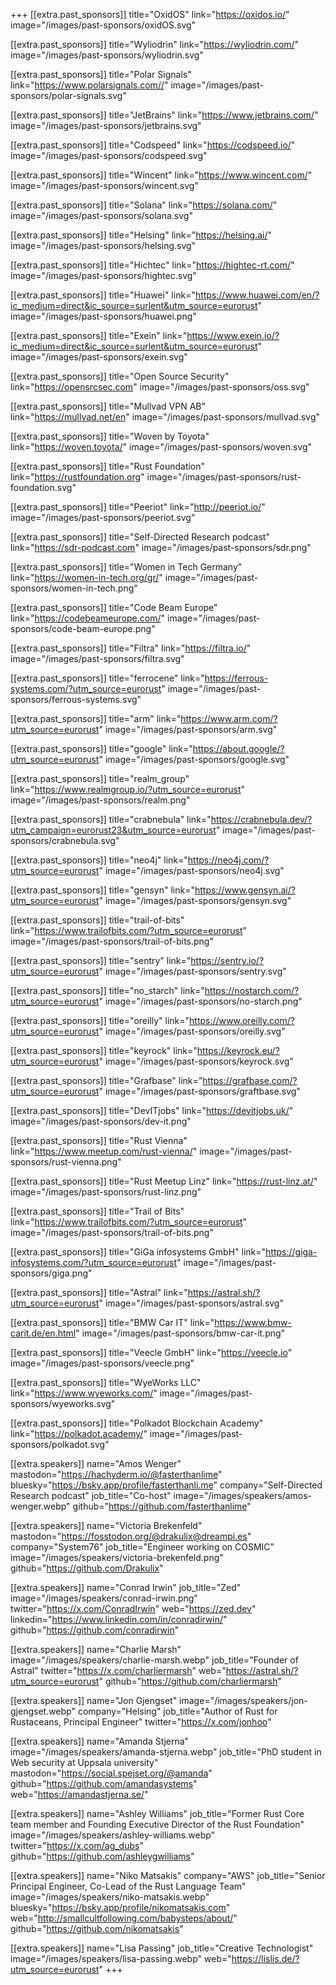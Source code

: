 +++
[[extra.past_sponsors]]
  title="OxidOS"
  link="https://oxidos.io/"
  image="/images/past-sponsors/oxidOS.svg"

[[extra.past_sponsors]]
  title="Wyliodrin"
  link="https://wyliodrin.com/"
  image="/images/past-sponsors/wyliodrin.svg"

[[extra.past_sponsors]]
  title="Polar Signals"
  link="https://www.polarsignals.com//"
  image="/images/past-sponsors/polar-signals.svg"

[[extra.past_sponsors]]
  title="JetBrains"
  link="https://www.jetbrains.com/"
  image="/images/past-sponsors/jetbrains.svg"

[[extra.past_sponsors]]
  title="Codspeed"
  link="https://codspeed.io/"
  image="/images/past-sponsors/codspeed.svg"

[[extra.past_sponsors]]
  title="Wincent"
  link="https://www.wincent.com/"
  image="/images/past-sponsors/wincent.svg"

[[extra.past_sponsors]]
  title="Solana"
  link="https://solana.com/"
  image="/images/past-sponsors/solana.svg"

[[extra.past_sponsors]]
  title="Helsing"
  link="https://helsing.ai/"
  image="/images/past-sponsors/helsing.svg"

[[extra.past_sponsors]]
  title="Hichtec"
  link="https://hightec-rt.com/"
  image="/images/past-sponsors/hightec.svg"

[[extra.past_sponsors]]
  title="Huawei"
  link="https://www.huawei.com/en/?ic_medium=direct&ic_source=surlent&utm_source=eurorust"
  image="/images/past-sponsors/huawei.png"

[[extra.past_sponsors]]
  title="Exein"
  link="https://www.exein.io/?ic_medium=direct&ic_source=surlent&utm_source=eurorust"
  image="/images/past-sponsors/exein.svg"

[[extra.past_sponsors]]
  title="Open Source Security"
  link="https://opensrcsec.com"
  image="/images/past-sponsors/oss.svg"

[[extra.past_sponsors]]
  title="Mullvad VPN AB"
  link="https://mullvad.net/en"
  image="/images/past-sponsors/mullvad.svg"

[[extra.past_sponsors]]
  title="Woven by Toyota"
  link="https://woven.toyota/"
  image="/images/past-sponsors/woven.svg"

[[extra.past_sponsors]]
  title="Rust Foundation"
  link="https://rustfoundation.org"
  image="/images/past-sponsors/rust-foundation.svg"

[[extra.past_sponsors]]
  title="Peeriot"
  link="http://peeriot.io/"
  image="/images/past-sponsors/peeriot.svg"

[[extra.past_sponsors]]
  title="Self-Directed Research podcast"
  link="https://sdr-podcast.com"
  image="/images/past-sponsors/sdr.png"

[[extra.past_sponsors]]
  title="Women in Tech Germany"
  link="https://women-in-tech.org/gr/"
  image="/images/past-sponsors/women-in-tech.png"

[[extra.past_sponsors]]
  title="Code Beam Europe"
  link="https://codebeameurope.com/"
  image="/images/past-sponsors/code-beam-europe.png"

[[extra.past_sponsors]]
  title="Filtra"
  link="https://filtra.io/"
  image="/images/past-sponsors/filtra.svg"

  [[extra.past_sponsors]]
	title="ferrocene"
	link="https://ferrous-systems.com/?utm_source=eurorust"
  image="/images/past-sponsors/ferrous-systems.svg" 

[[extra.past_sponsors]]
	title="arm"
	link="https://www.arm.com/?utm_source=eurorust"
  image="/images/past-sponsors/arm.svg" 

[[extra.past_sponsors]]
	title="google"
	link="https://about.google/?utm_source=eurorust"
  image="/images/past-sponsors/google.svg" 

[[extra.past_sponsors]]
	title="realm_group"
	link="https://www.realmgroup.io/?utm_source=eurorust"
  image="/images/past-sponsors/realm.png" 

[[extra.past_sponsors]]
	title="crabnebula"
	link="https://crabnebula.dev/?utm_campaign=eurorust23&utm_source=eurorust"
  image="/images/past-sponsors/crabnebula.svg" 

[[extra.past_sponsors]]
	title="neo4j"
	link="https://neo4j.com/?utm_source=eurorust"
  image="/images/past-sponsors/neo4j.svg" 

[[extra.past_sponsors]]
	title="gensyn"
	link="https://www.gensyn.ai/?utm_source=eurorust"
  image="/images/past-sponsors/gensyn.svg" 

[[extra.past_sponsors]]
	title="trail-of-bits"
	link="https://www.trailofbits.com/?utm_source=eurorust"
  image="/images/past-sponsors/trail-of-bits.png" 

[[extra.past_sponsors]]
	title="sentry"
	link="https://sentry.io/?utm_source=eurorust"
  image="/images/past-sponsors/sentry.svg" 

[[extra.past_sponsors]]
	title="no_starch"
	link="https://nostarch.com/?utm_source=eurorust"
  image="/images/past-sponsors/no-starch.png" 

[[extra.past_sponsors]]
	title="oreilly"
	link="https://www.oreilly.com/?utm_source=eurorust"
  image="/images/past-sponsors/oreilly.svg" 

[[extra.past_sponsors]]
	title="keyrock"
	link="https://keyrock.eu/?utm_source=eurorust"
  image="/images/past-sponsors/keyrock.svg" 

[[extra.past_sponsors]]
	title="Grafbase"
	link="https://grafbase.com/?utm_source=eurorust"
  image="/images/past-sponsors/graftbase.svg" 

[[extra.past_sponsors]]
	title="DevITjobs"
	link="https://devitjobs.uk/"
  image="/images/past-sponsors/dev-it.png" 

[[extra.past_sponsors]]
	title="Rust Vienna"
	link="https://www.meetup.com/rust-vienna/"
  image="/images/past-sponsors/rust-vienna.png" 

[[extra.past_sponsors]]
	title="Rust Meetup Linz"
	link="https://rust-linz.at/"
	image="/images/past-sponsors/rust-linz.png"

[[extra.past_sponsors]]
	title="Trail of Bits"
	link="https://www.trailofbits.com/?utm_source=eurorust"
	image="/images/past-sponsors/trail-of-bits.png"

[[extra.past_sponsors]]
	title="GiGa infosystems GmbH"
	link="https://giga-infosystems.com/?utm_source=eurorust"
	image="/images/past-sponsors/giga.png"

[[extra.past_sponsors]]
	title="Astral"
	link="https://astral.sh/?utm_source=eurorust"
	image="/images/past-sponsors/astral.svg"

[[extra.past_sponsors]]
	title="BMW Car IT"
	link="https://www.bmw-carit.de/en.html"
	image="/images/past-sponsors/bmw-car-it.png"

[[extra.past_sponsors]]
	title="Veecle GmbH"
	link="https://veecle.io"
	image="/images/past-sponsors/veecle.png"

[[extra.past_sponsors]]
	title="WyeWorks LLC"
	link="https://www.wyeworks.com/"
	image="/images/past-sponsors/wyeworks.svg"

[[extra.past_sponsors]]
	title="Polkadot Blockchain Academy"
	link="https://polkadot.academy/"
	image="/images/past-sponsors/polkadot.svg"


[[extra.speakers]]
  name="Amos Wenger"
  mastodon="https://hachyderm.io/@fasterthanlime"
  bluesky="https://bsky.app/profile/fasterthanli.me"
  company="Self-Directed Research podcast"
  job_title="Co-host"
  image="/images/speakers/amos-wenger.webp"
  github="https://github.com/fasterthanlime"

[[extra.speakers]]
  name="Victoria Brekenfeld"
  mastodon="https://fosstodon.org/@drakulix@dreampi.es"
  company="System76"
  job_title="Engineer working on COSMIC"
  image="/images/speakers/victoria-brekenfeld.png"
  github="https://github.com/Drakulix"

[[extra.speakers]]
  name="Conrad Irwin"
  job_title="Zed"
  image="/images/speakers/conrad-irwin.png"
  twitter="https://x.com/ConradIrwin"
  web="https://zed.dev"
  linkedin="https://www.linkedin.com/in/conradirwin/"
  github="https://github.com/conradirwin"

[[extra.speakers]]
	name="Charlie Marsh"
	image="/images/speakers/charlie-marsh.webp"
	job_title="Founder of Astral"
	twitter="https://x.com/charliermarsh"
	web="https://astral.sh/?utm_source=eurorust"
  github="https://github.com/charliermarsh"

[[extra.speakers]]
	name="Jon Gjengset"
	image="/images/speakers/jon-gjengset.webp"
  company="Helsing"
	job_title="Author of Rust for Rustaceans, Principal Engineer"
	twitter="https://x.com/jonhoo"

[[extra.speakers]]
    name="Amanda Stjerna"
    image="/images/speakers/amanda-stjerna.webp"
    job_title="PhD student in Web security at Uppsala university"
    mastodon="https://social.spejset.org/@amanda"
    github="https://github.com/amandasystems"
    web="https://amandastjerna.se/"

[[extra.speakers]]
	name="Ashley Williams"
	job_title="Former Rust Core team member and Founding Executive Director of the Rust Foundation"
	image="/images/speakers/ashley-williams.webp"
	twitter="https://x.com/ag_dubs"
  github="https://github.com/ashleygwilliams"

[[extra.speakers]]
	name="Niko Matsakis"
	company="AWS"
	job_title="Senior Principal Engineer, Co-Lead of the Rust Language Team"
	image="/images/speakers/niko-matsakis.webp"
	bluesky="https://bsky.app/profile/nikomatsakis.com"
	web="http://smallcultfollowing.com/babysteps/about/"
  github="https://github.com/nikomatsakis"

[[extra.speakers]]
	name="Lisa Passing"
	job_title="Creative Technologist"
	image="/images/speakers/lisa-passing.webp"
	web="https://lislis.de/?utm_source=eurorust"
+++

